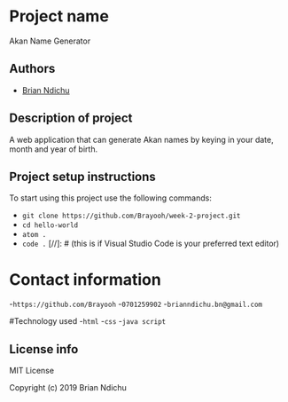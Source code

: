 # Project name
Akan Name Generator

## Authors
- [Brian Ndichu](https://github.com/brayooh)
## Description of project 
 A web application that can generate Akan names by keying in your date, month and year of birth. 
## Project setup instructions
To start using this project use the following commands:

- `git clone https://github.com/Brayooh/week-2-project.git`
- `cd hello-world`
- `atom .`
- `code .` [//]: # (this is if Visual Studio Code is your preferred text editor)

# Contact information
-`https://github.com/Brayooh`
-`0701259902`
-`brianndichu.bn@gmail.com`

#Technology used 
-`html`
-`css`
-`java script`

## License info
MIT License

Copyright (c) 2019 Brian Ndichu